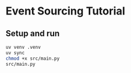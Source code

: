 # Event Sourcing Tutorial

## Setup and run

```bash
uv venv .venv
uv sync
chmod +x src/main.py
src/main.py
```
